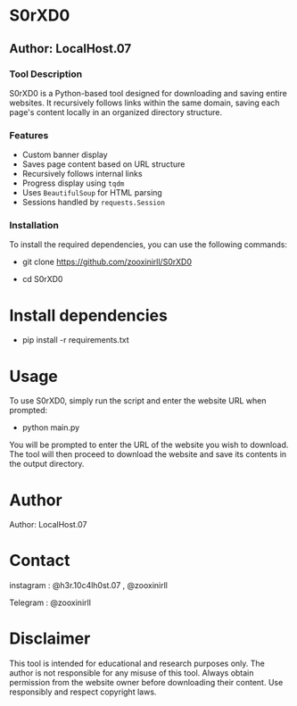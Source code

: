 # S0rXD0

## Author: LocalHost.07

### Tool Description
S0rXD0 is a Python-based tool designed for downloading and saving entire websites. It recursively follows links within the same domain, saving each page's content locally in an organized directory structure.

### Features
- Custom banner display
- Saves page content based on URL structure
- Recursively follows internal links
- Progress display using `tqdm`
- Uses `BeautifulSoup` for HTML parsing
- Sessions handled by `requests.Session`

### Installation

To install the required dependencies, you can use the following commands:

* git clone https://github.com/zooxinirll/S0rXD0
 
* cd S0rXD0

# Install dependencies

* pip install -r requirements.txt

# Usage
To use S0rXD0, simply run the script and enter the website URL when prompted:

* python main.py

You will be prompted to enter the URL of the website you wish to download. The tool will then proceed to download the website and save its contents in the output directory.

# Author 

Author: LocalHost.07

# Contact 

instagram : @h3r.10c4lh0st.07 , @zooxinirll

Telegram : @zooxinirll

# Disclaimer 

This tool is intended for educational and research purposes only. The author is not responsible for any misuse of this tool. Always obtain permission from the website owner before downloading their content. Use responsibly and respect copyright laws.
